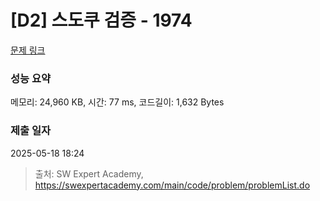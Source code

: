 # [D2] 스도쿠 검증 - 1974 

[문제 링크](https://swexpertacademy.com/main/code/problem/problemDetail.do?contestProbId=AV5Psz16AYEDFAUq) 

### 성능 요약

메모리: 24,960 KB, 시간: 77 ms, 코드길이: 1,632 Bytes

### 제출 일자

2025-05-18 18:24



> 출처: SW Expert Academy, https://swexpertacademy.com/main/code/problem/problemList.do